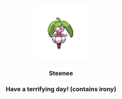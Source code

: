 <p align="center">
    <img src="https://raw.githubusercontent.com/PokeAPI/sprites/master/sprites/pokemon/762.png" width="150" height="150">
</p>
<h3 align="center"> <b>Steenee</b></h3>
<h3 align="center">Have a terrifying day! (contains irony)</h3>
